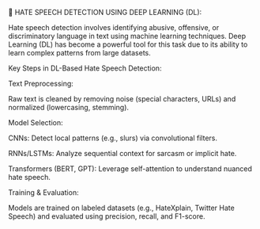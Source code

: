 🚫 HATE SPEECH DETECTION USING DEEP LEARNING (DL):

Hate speech detection involves identifying abusive, offensive, or discriminatory language in text using machine learning techniques. Deep Learning (DL) has become a powerful tool for this task due to its ability to learn complex patterns from large datasets.



Key Steps in DL-Based Hate Speech Detection:


Text Preprocessing:

Raw text is cleaned by removing noise (special characters, URLs) and normalized (lowercasing, stemming).


Model Selection:

CNNs: Detect local patterns (e.g., slurs) via convolutional filters.

RNNs/LSTMs: Analyze sequential context for sarcasm or implicit hate.

Transformers (BERT, GPT): Leverage self-attention to understand nuanced hate speech.



Training & Evaluation:

Models are trained on labeled datasets (e.g., HateXplain, Twitter Hate Speech) and evaluated using precision, recall, and F1-score.


